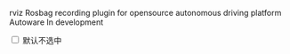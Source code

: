 rviz Rosbag recording plugin for opensource autonomous driving platform Autoware
In development

<label class="mdui-checkbox">
  <input type="checkbox"/>
  <i class="mdui-checkbox-icon"></i>
  默认不选中
</label>
